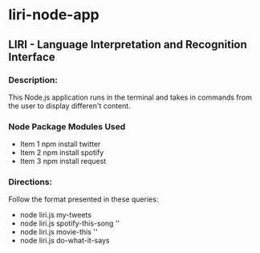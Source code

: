 # liri-node-app

## LIRI - Language Interpretation and Recognition Interface

### Description:
This Node.js application runs in the terminal and takes in commands from the user to display differen't content. 

### Node Package Modules Used
* Item 1 npm install twitter
* Item 2 npm install spotify
* Item 3 npm install request

### Directions:
Follow the format presented in these queries:
* node liri.js my-tweets
* node liri.js spotify-this-song '<song name here>'
* node liri.js movie-this '<movie name here>'
* node liri.js do-what-it-says 
